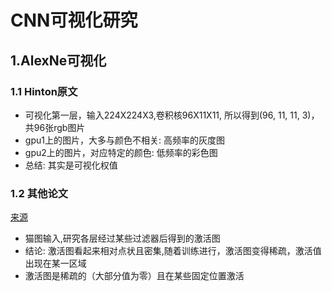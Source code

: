 # CNN可视化研究

## 1.AlexNe可视化

### 1.1 Hinton原文
- 可视化第一层，输入224X224X3,卷积核96X11X11, 所以得到(96, 11, 11, 3)，共96张rgb图片
- gpu1上的图片，大多与颜色不相关: 高频率的灰度图
- gpu2上的图片，对应特定的颜色: 低频率的彩色图
- 总结: 其实是可视化权值

### 1.2 其他论文
[来源](http://blog.csdn.net/kangroger/article/details/55681374)

- 猫图输入,研究各层经过某些过滤器后得到的激活图
- 结论: 激活图看起来相对点状且密集,随着训练进行，激活图变得稀疏，激活值出现在某一区域
- 激活图是稀疏的（大部分值为零）且在某些固定位置激活



